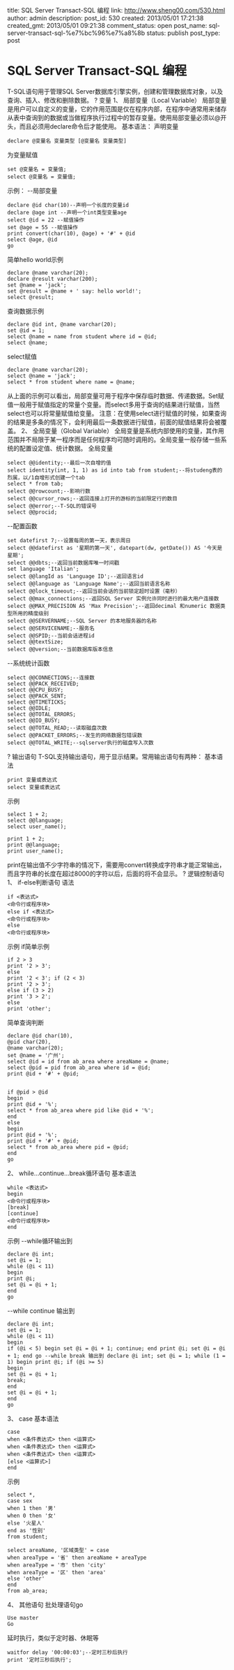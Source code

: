 title: SQL Server Transact-SQL 编程
link: http://www.sheng00.com/530.html
author: admin
description: 
post_id: 530
created: 2013/05/01 17:21:38
created_gmt: 2013/05/01 09:21:38
comment_status: open
post_name: sql-server-transact-sql-%e7%bc%96%e7%a8%8b
status: publish
post_type: post

# SQL Server Transact-SQL 编程

T-SQL语句用于管理SQL Server数据库引擎实例，创建和管理数据库对象，以及查询、插入、修改和删除数据。 ? 变量 1、 局部变量（Local Variable） 局部变量是用户可以自定义的变量，它的作用范围是仅在程序内部，在程序中通常用来储存从表中查询到的数据或当做程序执行过程中的暂存变量。使用局部变量必须以@开头，而且必须用declare命令后才能使用。 基本语法： 声明变量 
    
    
    declare @变量名 变量类型 [@变量名 变量类型]

为变量赋值 
    
    
    set @变量名 = 变量值;
    select @变量名 = 变量值;

示例： \--局部变量 
    
    
    declare @id char(10)--声明一个长度的变量id
    declare @age int --声明一个int类型变量age
    select @id = 22 --赋值操作
    set @age = 55 --赋值操作
    print convert(char(10), @age) + '#' + @id
    select @age, @id
    go

简单hello world示例 
    
    
    declare @name varchar(20);
    declare @result varchar(200);
    set @name = 'jack';
    set @result = @name + ' say: hello world!';
    select @result;

查询数据示例 
    
    
    declare @id int, @name varchar(20);
    set @id = 1;
    select @name = name from student where id = @id;
    select @name;

select赋值 
    
    
    declare @name varchar(20);
    select @name = 'jack';
    select * from student where name = @name;

从上面的示例可以看出，局部变量可用于程序中保存临时数据、传递数据。Set赋值一般用于赋值指定的常量个变量。而select多用于查询的结果进行赋值，当然select也可以将常量赋值给变量。 注意：在使用select进行赋值的时候，如果查询的结果是多条的情况下，会利用最后一条数据进行赋值，前面的赋值结果将会被覆盖。 2、 全局变量（Global Variable） 全局变量是系统内部使用的变量，其作用范围并不局限于某一程序而是任何程序均可随时调用的。全局变量一般存储一些系统的配置设定值、统计数据。 全局变量 
    
    
    select @@identity;--最后一次自增的值
    select identity(int, 1, 1) as id into tab from student;--将studeng表的烈属，以/1自增形式创建一个tab
    select * from tab;
    select @@rowcount;--影响行数
    select @@cursor_rows;--返回连接上打开的游标的当前限定行的数目
    select @@error;--T-SQL的错误号
    select @@procid;

\--配置函数 
    
    
    set datefirst 7;--设置每周的第一天，表示周日
    select @@datefirst as '星期的第一天', datepart(dw, getDate()) AS '今天是星期';
    select @@dbts;--返回当前数据库唯一时间戳
    set language 'Italian';
    select @@langId as 'Language ID';--返回语言id
    select @@language as 'Language Name';--返回当前语言名称
    select @@lock_timeout;--返回当前会话的当前锁定超时设置（毫秒）
    select @@max_connections;--返回SQL Server 实例允许同时进行的最大用户连接数
    select @@MAX_PRECISION AS 'Max Precision';--返回decimal 和numeric 数据类型所用的精度级别
    select @@SERVERNAME;--SQL Server 的本地服务器的名称
    select @@SERVICENAME;--服务名
    select @@SPID;--当前会话进程id
    select @@textSize;
    select @@version;--当前数据库版本信息

\--系统统计函数 
    
    
    select @@CONNECTIONS;--连接数
    select @@PACK_RECEIVED;
    select @@CPU_BUSY;
    select @@PACK_SENT;
    select @@TIMETICKS;
    select @@IDLE;
    select @@TOTAL_ERRORS;
    select @@IO_BUSY;
    select @@TOTAL_READ;--读取磁盘次数
    select @@PACKET_ERRORS;--发生的网络数据包错误数
    select @@TOTAL_WRITE;--sqlserver执行的磁盘写入次数

? 输出语句 T-SQL支持输出语句，用于显示结果。常用输出语句有两种： 基本语法 
    
    
    print 变量或表达式
    select 变量或表达式

示例 
    
    
    select 1 + 2;
    select @@language;
    select user_name();
    
    print 1 + 2;
    print @@language;
    print user_name();

print在输出值不少字符串的情况下，需要用convert转换成字符串才能正常输出，而且字符串的长度在超过8000的字符以后，后面的将不会显示。 ? 逻辑控制语句 1、 if-else判断语句 语法 
    
    
    if <表达式>
    <命令行或程序块>
    else if <表达式>
    <命令行或程序块>
    else
    <命令行或程序块>

示例 if简单示例 
    
    
    if 2 > 3
    print '2 > 3';
    else
    print '2 < 3'; if (2 < 3)
    print '2 > 3';
    else if (3 > 2)
    print '3 > 2';
    else
    print 'other';

简单查询判断 
    
    
    declare @id char(10),
    @pid char(20),
    @name varchar(20);
    set @name = '广州';
    select @id = id from ab_area where areaName = @name;
    select @pid = pid from ab_area where id = @id;
    print @id + '#' + @pid;
    
    
    if @pid > @id
    begin
    print @id + '%';
    select * from ab_area where pid like @id + '%';
    end
    else
    begin
    print @id + '%';
    print @id + '#' + @pid;
    select * from ab_area where pid = @pid;
    end
    go

2、 while…continue…break循环语句 基本语法 
    
    
    while <表达式>
    begin
    <命令行或程序块>
    [break]
    [continue]
    <命令行或程序块>
    end

示例 \--while循环输出到 
    
    
    declare @i int;
    set @i = 1;
    while (@i < 11)
    begin
    print @i;
    set @i = @i + 1;
    end
    go

\--while continue 输出到 
    
    
    declare @i int;
    set @i = 1;
    while (@i < 11)
    begin
    if (@i < 5) begin set @i = @i + 1; continue; end print @i; set @i = @i + 1; end go --while break 输出到 declare @i int; set @i = 1; while (1 = 1) begin print @i; if (@i >= 5)
    begin
    set @i = @i + 1;
    break;
    end
    set @i = @i + 1;
    end
    go

3、 case 基本语法 
    
    
    case
    when <条件表达式> then <运算式>
    when <条件表达式> then <运算式>
    when <条件表达式> then <运算式>
    [else <运算式>]
    end

示例 
    
    
    select *,
    case sex
    when 1 then '男'
    when 0 then '女'
    else '火星人'
    end as '性别'
    from student;
    
    select areaName, '区域类型' = case
    when areaType = '省' then areaName + areaType
    when areaType = '市' then 'city'
    when areaType = '区' then 'area'
    else 'other'
    end
    from ab_area;

4、 其他语句 批处理语句go 
    
    
    Use master
    Go

延时执行，类似于定时器、休眠等 
    
    
    waitfor delay '00:00:03';--定时三秒后执行
    print '定时三秒后执行';
